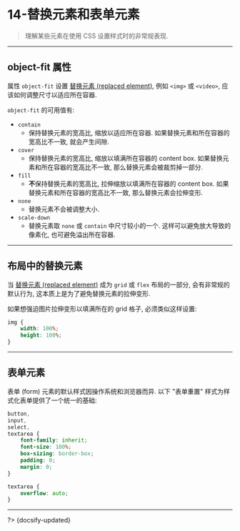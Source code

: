 # 14-替换元素和表单元素

> 理解某些元素在使用 CSS 设置样式时的非常规表现.

---

## object-fit 属性

属性 `object-fit` 设置 [替换元素 (replaced element)](https://developer.mozilla.org/zh-CN/docs/Web/CSS/Replaced_element), 例如 `<img>` 或 `<video>`, 应该如何调整尺寸以适应所在容器.

`object-fit` 的可用值有:

- `contain`
  - 保持替换元素的宽高比, 缩放以适应所在容器. 如果替换元素和所在容器的宽高比不一致, 就会产生间隙.
- `cover`
  - 保持替换元素的宽高比, 缩放以填满所在容器的 content box. 如果替换元素和所在容器的宽高比不一致, 那么替换元素会被裁剪掉一部分.
- `fill`
  - **不**保持替换元素的宽高比, 拉伸缩放以填满所在容器的 content box. 如果替换元素和所在容器的宽高比不一致, 那么替换元素会拉伸变形.
- `none`
  - 替换元素不会被调整大小.
- `scale-down`
  - 替换元素取 `none` 或 `contain` 中尺寸较小的一个. 这样可以避免放大导致的像素化, 也可避免溢出所在容器.

---

## 布局中的替换元素

当 [替换元素 (replaced element)](https://developer.mozilla.org/zh-CN/docs/Web/CSS/Replaced_element) 成为 `grid` 或 `flex` 布局的一部分, 会有非常规的默认行为, 这本质上是为了避免替换元素的拉伸变形.

如果想强迫图片拉伸变形以填满所在的 grid 格子, 必须类似这样设置:

```css
img {
    width: 100%;
    height: 100%;
}
```

---

## 表单元素

表单 (form) 元素的默认样式因操作系统和浏览器而异. 以下 "表单重置" 样式为样式化表单提供了一个统一的基础:

```css
button,
input,
select,
textarea {
    font-family: inherit;
    font-size: 100%;
    box-sizing: border-box;
    padding: 0;
    margin: 0;
}

textarea {
    overflow: auto;
}
```



---

?> {docsify-updated}